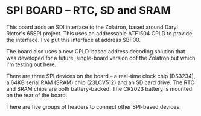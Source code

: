 # SPI BOARD – RTC, SD and SRAM

This board adds an SDI interface to the Zolatron, based around Daryl Rictor's 65SPI project. This uses an addressable ATF1504 CPLD to provide the interface. I've put this interface at address $BF00.

The board also uses a new CPLD-based address decoding solution that was developed for a future, single-board version oof the Zolatron but which I'm testing out here.

There are three SPI devices on the board – a real-time clock chip (DS3234), a 64KB serial RAM (SRAM) chip (23LCV512) and an SD card drive. The RTC and SRAM chips are both battery-backed. The CR2023 battery is mounted on the rear of the board.

There are five groups of headers to connect other SPI-based devices.
